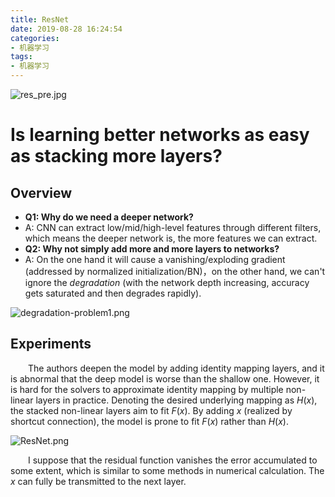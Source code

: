 ```yaml
---
title: ResNet
date: 2019-08-28 16:24:54
categories:
- 机器学习
tags:
- 机器学习
---
```


![res_pre.jpg](https://i.loli.net/2020/12/12/X1MQbDLOq8Bai6I.jpg)

# Is learning better networks as easy as stacking more layers?
## Overview
* **Q1: Why do we need a deeper network?**
* A: CNN can extract low/mid/high-level features through different filters, which means the deeper network is, the more features we can extract.
* **Q2: Why not simply add more and more layers to networks?**
* A: On the one hand it will cause a vanishing/exploding gradient (addressed by normalized initialization/BN)，on the other hand, we can't ignore the *degradation* (with the network depth increasing, accuracy gets saturated and then degrades rapidly).<br>

![degradation-problem1.png](https://i.loli.net/2020/01/28/dybGveOMEthRSHm.png)

## Experiments
&emsp;&emsp;The authors deepen the model by adding identity mapping layers, and it is abnormal that the deep model is worse than the shallow one. However, it is hard for the solvers to approximate identity mapping by multiple non-linear layers in practice. Denoting the desired underlying mapping as $H(x)$, the stacked non-linear layers aim to fit $F(x)$. By adding $x$ (realized by shortcut connection), the model is prone to fit $F(x)$ rather than $H(x)$.

![ResNet.png](https://i.loli.net/2020/01/28/Y4QIKNHSRVpjaft.png)

&emsp;&emsp;I suppose that the residual function vanishes the error accumulated to some extent, which is similar to some methods in numerical calculation. The $x$ can fully be transmitted to the next layer.